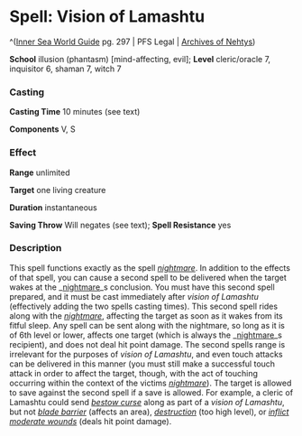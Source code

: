 # Spell: Vision of Lamashtu

^([Inner Sea World Guide][ss-vision-of-lamashtu] pg. 297 | PFS Legal | [Archives of Nehtys][sn-vision-of-lamashtu])

**School** illusion (phantasm) [mind-affecting, evil]; **Level** cleric/oracle 7, inquisitor 6, shaman 7, witch 7

### Casting

**Casting Time** 10 minutes (see text)  

**Components** V, S

### Effect

**Range** unlimited  

**Target** one living creature  

**Duration** instantaneous  

**Saving Throw** Will negates (see text); **Spell Resistance** yes

### Description

This spell functions exactly as the spell _[nightmare]_. In addition to the effects of that spell, you can cause a second spell to be delivered when the target wakes at the _[nightmare]_s conclusion. You must have this second spell prepared, and it must be cast immediately after _vision of Lamashtu_ (effectively adding the two spells casting times). This second spell rides along with the _[nightmare]_, affecting the target as soon as it wakes from its fitful sleep. Any spell can be sent along with the nightmare, so long as it is of 6th level or lower, affects one target (which is always the _[nightmare]_s recipient), and does not deal hit point damage. The second spells range is irrelevant for the purposes of _vision of Lamashtu_, and even touch attacks can be delivered in this manner (you must still make a successful touch attack in order to affect the target, though, with the act of touching occurring within the context of the victims _[nightmare]_). The target is allowed to save against the second spell if a save is allowed. For example, a cleric of Lamashtu could send _[bestow curse]_ along as part of a _vision of Lamashtu_, but not _[blade barrier]_ (affects an area), _[destruction]_ (too high level), or _[inflict moderate wounds]_ (deals hit point damage).

[ss-vision-of-lamashtu]: http://paizo.com/store/games/rolep
[sn-vision-of-lamashtu]: http://www.archivesofnethys.com/SpellDisplay.aspx?ItemName=Vision%20of%20Lamashtu
[nightmare]: http://www.archivesofnethys.com/SpellDisplay.aspx?ItemName=nightmare
[blade barrier]: http://www.archivesofnethys.com/SpellDisplay.aspx?ItemName=blade%20barrier
[bestow curse]: http://www.archivesofnethys.com/SpellDisplay.aspx?ItemName=bestow%20curse
[inflict moderate wounds]: http://www.archivesofnethys.com/SpellDisplay.aspx?ItemName=inflict%20moderate%20wounds
[destruction]: http://www.archivesofnethys.com/SpellDisplay.aspx?ItemName=destruction